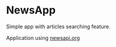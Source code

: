 # NewsApp

Simple app with articles searching feature.

Application using [newsapi.org](https://newsapi.org/)
